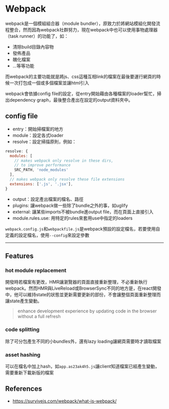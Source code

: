 # Webpack

webpack是一個模組組合器（module bundler），原致力於將網站模組化開發流程整合，然而因為webpack社群努力，現在webpack中也可以使用事物處理器（task runner）的功能了，如：

- 清除build目錄內容物
- 發佈產品
- 醜化檔案
- ...等等功能

而webpack的主要功能就是將js、css這種互相link的檔案在最後要運行網頁的時候一次打包成一個或多個檔案並讓html引入

webpack會依據config file的設定，從entry開始藉由各種檔案的loader幫忙，掃出dependency graph，最後整合產出在設定的output資料夾中。

## config file

- entry：開始掃檔案的地方
- module：設定各式loader
- resolve：設定掃描原則，例如：

```js
resolve: {
  modules: [
    // makes webpack only resolve in these dirs, 
    // to improve performance
    SRC_PATH, 'node_modules'
  ],
  // makes webpack only resolve these file extensions
  extensions: ['.js', '.jsx'],
}
```

- output：設定產出檔案的檔名、路徑
- plugins: 讓webpack做一些除了bundle之外的事，如uglify
- external: 讓某些imports不被bundle進output file，而在頁面上直接引入
- module.rules.use: 用特定的rules來套用use中指定的loaders

`webpack.config.js`和`webpackfile.js`是webpack預設的設定檔名，若要使用自定義的設定檔名，使用`--config`來設定參數

---

## Features

### hot module replacement

開發時若檔案有更改，HMR讓瀏覽器的頁面直接重新整理，不必重新執行webpack。然而HMR與LiveReload或BrowserSync不同的地方是，在react開發中，他可以維持state的狀態並更新需要更新的部份，不會讓整個頁面重新整理而讓state產生變動。

>enhance development experience by updating code in the browser without a full refresh

### code splitting

除了可分包產生不同的小bundles外，還有lazy loading讓網頁需要時才讀取檔案

### asset hashing

可以在檔名中加上hash，如`app.as23ak4h5.js`讓client知道檔案已經產生變動，需要重新下載新版的檔案

## References
- https://survivejs.com/webpack/what-is-webpack/